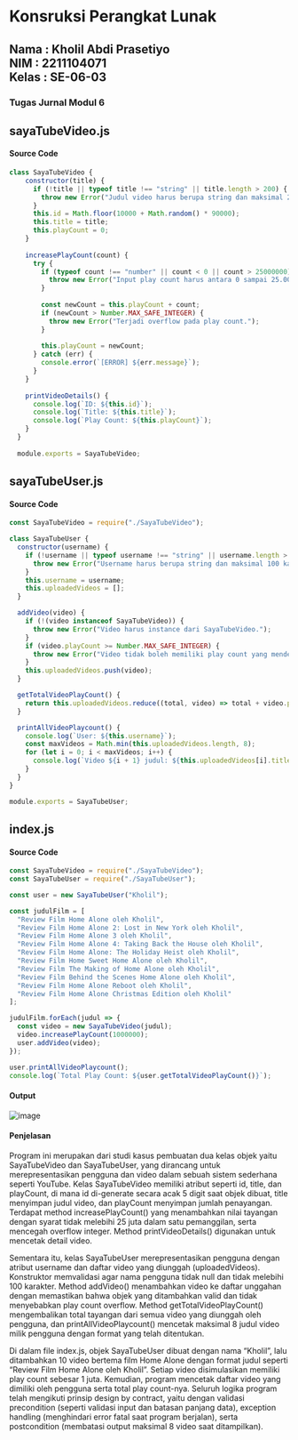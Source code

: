 <h1>Konsruksi Perangkat Lunak</h1>
<h2>Nama : Kholil Abdi Prasetiyo<br>NIM : 2211104071<br>Kelas : SE-06-03</h2>
<h3>Tugas Jurnal Modul 6</h3>

## sayaTubeVideo.js
#### Source Code
```js
class SayaTubeVideo {
    constructor(title) {
      if (!title || typeof title !== "string" || title.length > 200) {
        throw new Error("Judul video harus berupa string dan maksimal 200 karakter.");
      }
      this.id = Math.floor(10000 + Math.random() * 90000);
      this.title = title;
      this.playCount = 0;
    }
  
    increasePlayCount(count) {
      try {
        if (typeof count !== "number" || count < 0 || count > 25000000) {
          throw new Error("Input play count harus antara 0 sampai 25.000.000");
        }
  
        const newCount = this.playCount + count;
        if (newCount > Number.MAX_SAFE_INTEGER) {
          throw new Error("Terjadi overflow pada play count.");
        }
  
        this.playCount = newCount;
      } catch (err) {
        console.error(`[ERROR] ${err.message}`);
      }
    }
  
    printVideoDetails() {
      console.log(`ID: ${this.id}`);
      console.log(`Title: ${this.title}`);
      console.log(`Play Count: ${this.playCount}`);
    }
  }
  
  module.exports = SayaTubeVideo;
```

## sayaTubeUser.js
#### Source Code
```js
const SayaTubeVideo = require("./SayaTubeVideo");

class SayaTubeUser {
  constructor(username) {
    if (!username || typeof username !== "string" || username.length > 100) {
      throw new Error("Username harus berupa string dan maksimal 100 karakter.");
    }
    this.username = username;
    this.uploadedVideos = [];
  }

  addVideo(video) {
    if (!(video instanceof SayaTubeVideo)) {
      throw new Error("Video harus instance dari SayaTubeVideo.");
    }
    if (video.playCount >= Number.MAX_SAFE_INTEGER) {
      throw new Error("Video tidak boleh memiliki play count yang mendekati batas maksimum integer.");
    }
    this.uploadedVideos.push(video);
  }

  getTotalVideoPlayCount() {
    return this.uploadedVideos.reduce((total, video) => total + video.playCount, 0);
  }

  printAllVideoPlaycount() {
    console.log(`User: ${this.username}`);
    const maxVideos = Math.min(this.uploadedVideos.length, 8);
    for (let i = 0; i < maxVideos; i++) {
      console.log(`Video ${i + 1} judul: ${this.uploadedVideos[i].title}`);
    }
  }
}

module.exports = SayaTubeUser;
```

## index.js
#### Source Code
```js
const SayaTubeVideo = require("./SayaTubeVideo");
const SayaTubeUser = require("./SayaTubeUser");

const user = new SayaTubeUser("Kholil");

const judulFilm = [
  "Review Film Home Alone oleh Kholil",
  "Review Film Home Alone 2: Lost in New York oleh Kholil",
  "Review Film Home Alone 3 oleh Kholil",
  "Review Film Home Alone 4: Taking Back the House oleh Kholil",
  "Review Film Home Alone: The Holiday Heist oleh Kholil",
  "Review Film Home Sweet Home Alone oleh Kholil",
  "Review Film The Making of Home Alone oleh Kholil",
  "Review Film Behind the Scenes Home Alone oleh Kholil",
  "Review Film Home Alone Reboot oleh Kholil",
  "Review Film Home Alone Christmas Edition oleh Kholil"
];

judulFilm.forEach(judul => {
  const video = new SayaTubeVideo(judul);
  video.increasePlayCount(1000000);
  user.addVideo(video);
});

user.printAllVideoPlaycount();
console.log(`Total Play Count: ${user.getTotalVideoPlayCount()}`);
```

#### Output
![image](https://github.com/user-attachments/assets/7cfbc6a2-f248-4c8d-9539-440a3d7d6061)

#### Penjelasan
Program ini merupakan dari studi kasus pembuatan dua kelas objek yaitu SayaTubeVideo dan SayaTubeUser, yang dirancang untuk merepresentasikan pengguna dan video dalam sebuah sistem sederhana seperti YouTube. Kelas SayaTubeVideo memiliki atribut seperti id, title, dan playCount, di mana id di-generate secara acak 5 digit saat objek dibuat, title menyimpan judul video, dan playCount menyimpan jumlah penayangan. Terdapat method increasePlayCount() yang menambahkan nilai tayangan dengan syarat tidak melebihi 25 juta dalam satu pemanggilan, serta mencegah overflow integer. Method printVideoDetails() digunakan untuk mencetak detail video.

Sementara itu, kelas SayaTubeUser merepresentasikan pengguna dengan atribut username dan daftar video yang diunggah (uploadedVideos). Konstruktor memvalidasi agar nama pengguna tidak null dan tidak melebihi 100 karakter. Method addVideo() menambahkan video ke daftar unggahan dengan memastikan bahwa objek yang ditambahkan valid dan tidak menyebabkan play count overflow. Method getTotalVideoPlayCount() mengembalikan total tayangan dari semua video yang diunggah oleh pengguna, dan printAllVideoPlaycount() mencetak maksimal 8 judul video milik pengguna dengan format yang telah ditentukan.

Di dalam file index.js, objek SayaTubeUser dibuat dengan nama “Kholil”, lalu ditambahkan 10 video bertema film Home Alone dengan format judul seperti “Review Film Home Alone oleh Kholil”. Setiap video disimulasikan memiliki play count sebesar 1 juta. Kemudian, program mencetak daftar video yang dimiliki oleh pengguna serta total play count-nya. Seluruh logika program telah mengikuti prinsip design by contract, yaitu dengan validasi precondition (seperti validasi input dan batasan panjang data), exception handling (menghindari error fatal saat program berjalan), serta postcondition (membatasi output maksimal 8 video saat ditampilkan).
